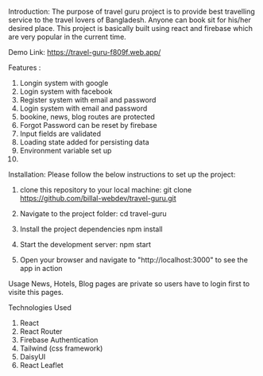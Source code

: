 Introduction:
The purpose of travel guru project is to provide best travelling service to the travel lovers of Bangladesh. Anyone can book sit for his/her desired place. This project is basically built using react and firebase which are very popular in the current time.

Demo Link:
https://travel-guru-f809f.web.app/


Features :
1. Longin system with google
2. Login system with facebook
3. Register system with email and password
4. Login system with email and password
5. bookine, news, blog routes are protected
6. Forgot Password can be reset by firebase
7. Input fields are validated
8. Loading state added for persisting data
9. Environment variable set up
10. 

Installation:
Please follow the below instructions to set up the project:
1. clone this repository to your local machine:
git clone https://github.com/billal-webdev/travel-guru.git

2. Navigate to the project folder:
cd travel-guru

3. Install the project dependencies
npm install

4. Start the development server:
npm start

5. Open your browser and navigate to "http://localhost:3000" to see the app in action

Usage
News, Hotels, Blog pages are private so users have to login first to visite this pages.

Technologies Used
1. React
2. React Router
3. Firebase Authentication
4. Tailwind (css framework)
5. DaisyUI
6. React Leaflet
